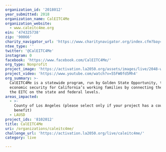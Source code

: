 ```yaml
---
organization_id: '2018012'
year_submitted: 2018
organization_name: CalEITC4Me
organization_website:
  - www.caleitc4me.org
ein: '474325738'
zip: '90066'
charity_navigator_url: 'https://www.charitynavigator.org/index.cfm?bay=search.profile&ein=474325738'
ntee_type: ''
twitter: '@CalEITC4Me'
instagram: 0
facebook: 'https://www.facebook.com/CalEITC4Me/'
org_type: Nonprofit
project_image: 'https://activation.la2050.org/assets/images/live/2048-wide/caleitc4me.jpg'
project_video: 'https://www.youtube.com/watch?v=55FW0fd5Mh4'
org_summary: >-
  CalEITC4Me is a statewide program, run by Golden State Opportunity, to create
  economic security for California’s working families by connecting them with
  the EITC on the state and federal levels.
areas_impacted:
  - >-
    County of Los Angeles (please select only if your project has a countywide
    benefit)
  - LAUSD
project_ids: '8102012'
title: CalEITC4Me
uri: /organizations/caleitc4me/
challenge_url: 'https://activation.la2050.org/live/caleitc4me/'
category: live

---
```

